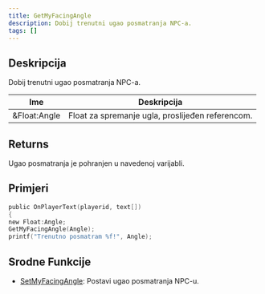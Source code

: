 ```yaml
---
title: GetMyFacingAngle
description: Dobij trenutni ugao posmatranja NPC-a.
tags: []
---
```


<VersionWarn name='callback' version='SA-MP 0.3a' />

## Deskripcija

Dobij trenutni ugao posmatranja NPC-a.

| Ime                  | Deskripcija                                                      |
| -------------------- | ---------------------------------------------------------------- |
| &Float:Angle         | Float za spremanje ugla, proslijeđen referencom.                 |

## Returns

Ugao posmatranja je pohranjen u navedenoj varijabli.

## Primjeri

```c
public OnPlayerText(playerid, text[])
{
new Float:Angle;
GetMyFacingAngle(Angle);
printf("Trenutno posmatram %f!", Angle);

```

## Srodne Funkcije

- [SetMyFacingAngle](../functions/SetMyFacingAngle): Postavi ugao posmatranja NPC-u.
